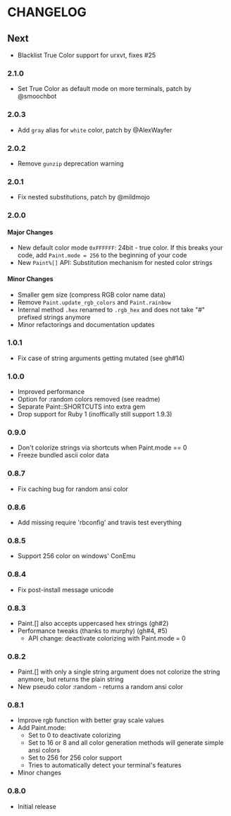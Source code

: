 # CHANGELOG

## Next

* Blacklist True Color support for urxvt, fixes #25

### 2.1.0

* Set True Color as default mode on more terminals, patch by @smoochbot

### 2.0.3

* Add `gray` alias for `white` color, patch by @AlexWayfer

### 2.0.2

* Remove `gunzip` deprecation warning

### 2.0.1

*   Fix nested substitutions, patch by @mildmojo

### 2.0.0
#### Major Changes

*   New default color mode `0xFFFFFF`: 24bit - true color. If this breaks your code, add `Paint.mode = 256` to the beginning of your code
*   New `Paint%[]` API: Substitution mechanism for nested color strings

#### Minor Changes

*   Smaller gem size (compress RGB color name data)
*   Remove `Paint.update_rgb_colors` and `Paint.rainbow`
*   Internal method `.hex` renamed to `.rgb_hex` and does not take "#" prefixed strings anymore
*   Minor refactorings and documentation updates

### 1.0.1

*   Fix case of string arguments getting mutated (see gh#14)


### 1.0.0

*   Improved performance
*   Option for :random colors removed (see readme)
*   Separate Paint::SHORTCUTS into extra gem
*   Drop support for Ruby 1 (inoffically still support 1.9.3)


### 0.9.0

*   Don't colorize strings via shortcuts when Paint.mode == 0
*   Freeze bundled ascii color data


### 0.8.7

*   Fix caching bug for random ansi color


### 0.8.6

*   Add missing require 'rbconfig' and travis test everything


### 0.8.5

*   Support 256 color on windows' ConEmu


### 0.8.4

*   Fix post-install message unicode


### 0.8.3

*   Paint.[] also accepts uppercased hex strings (gh#2)
*   Performance tweaks (thanks to murphy) (gh#4, #5)
    *   API change: deactivate colorizing with Paint.mode = 0


### 0.8.2

*   Paint.[] with only a single string argument does not colorize the string
    anymore, but returns the plain string
*   New pseudo color :random - returns a random ansi color


### 0.8.1

*   Improve rgb function with better gray scale values
*   Add Paint.mode:
    *   Set to 0 to deactivate colorizing
    *   Set to 16 or 8 and all color generation methods will generate simple
        ansi colors
    *   Set to 256 for 256 color support
    *   Tries to automatically detect your terminal's features
*   Minor changes


### 0.8.0

*   Initial release

